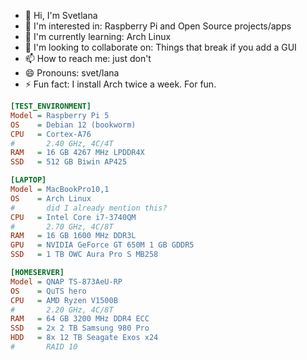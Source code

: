 - 👋 Hi, I'm Svetlana
- 👀 I'm interested in: Raspberry Pi and Open Source projects/apps
- 🌱 I'm currently learning: Arch Linux
- 💞️ I'm looking to collaborate on: Things that break if you add a GUI
- 📫 How to reach me: just don't
- 😄 Pronouns: svet/lana
- ⚡ Fun fact: I install Arch twice a week. For fun.

```ini
[TEST_ENVIRONMENT]
Model = Raspberry Pi 5
OS    = Debian 12 (bookworm)
CPU   = Cortex-A76
#       2.40 GHz, 4C/4T
RAM   = 16 GB 4267 MHz LPDDR4X
SSD   = 512 GB Biwin AP425

[LAPTOP]
Model = MacBookPro10,1
OS    = Arch Linux
#       did I already mention this?
CPU   = Intel Core i7-3740QM
#       2.70 GHz, 4C/8T
RAM   = 16 GB 1600 MHz DDR3L
GPU   = NVIDIA GeForce GT 650M 1 GB GDDR5
SSD   = 1 TB OWC Aura Pro S MB258

[HOMESERVER]
Model = QNAP TS-873AeU-RP
OS    = QuTS hero
CPU   = AMD Ryzen V1500B
#       2.20 GHz, 4C/8T
RAM   = 64 GB 3200 MHz DDR4 ECC
SSD   = 2x 2 TB Samsung 980 Pro
HDD   = 8x 12 TB Seagate Exos x24
#       RAID 10
```

<!---
svetixoxo/svetixoxo is a ✨ special ✨ repository because its `README.md` (this file) appears on your GitHub profile.
You can click the Preview link to take a look at your changes.
--->
